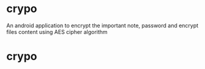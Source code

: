 # crypo
An android application to encrypt the important note, password and encrypt files content using AES cipher algorithm
# crypo

